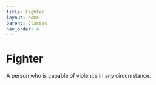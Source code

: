 ```yaml
---
title: Fighter
layout: home
parent: Classes
nav_order: 4
---
```


# Fighter
A person who is capable of violence in any circumstance.